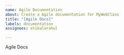 ```yaml
---
name: Agile Documentation
about: Create a Agile documentation for MyWebClass
title: "[Agile Docs]"
labels: documentation
assignees: etikalarahul

---
```


Agile Docs

